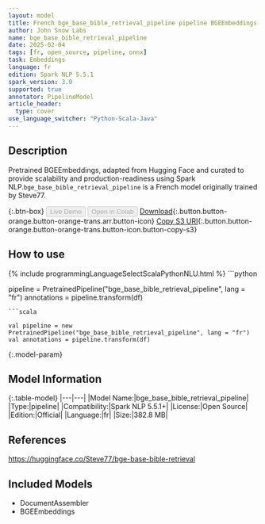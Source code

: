 ```yaml
---
layout: model
title: French bge_base_bible_retrieval_pipeline pipeline BGEEmbeddings from Steve77
author: John Snow Labs
name: bge_base_bible_retrieval_pipeline
date: 2025-02-04
tags: [fr, open_source, pipeline, onnx]
task: Embeddings
language: fr
edition: Spark NLP 5.5.1
spark_version: 3.0
supported: true
annotator: PipelineModel
article_header:
  type: cover
use_language_switcher: "Python-Scala-Java"
---
```


## Description

Pretrained BGEEmbeddings, adapted from Hugging Face and curated to provide scalability and production-readiness using Spark NLP.`bge_base_bible_retrieval_pipeline` is a French model originally trained by Steve77.

{:.btn-box}
<button class="button button-orange" disabled>Live Demo</button>
<button class="button button-orange" disabled>Open in Colab</button>
[Download](https://s3.amazonaws.com/auxdata.johnsnowlabs.com/public/models/bge_base_bible_retrieval_pipeline_fr_5.5.1_3.0_1738692692847.zip){:.button.button-orange.button-orange-trans.arr.button-icon}
[Copy S3 URI](s3://auxdata.johnsnowlabs.com/public/models/bge_base_bible_retrieval_pipeline_fr_5.5.1_3.0_1738692692847.zip){:.button.button-orange.button-orange-trans.button-icon.button-copy-s3}

## How to use



<div class="tabs-box" markdown="1">
{% include programmingLanguageSelectScalaPythonNLU.html %}
```python

pipeline = PretrainedPipeline("bge_base_bible_retrieval_pipeline", lang = "fr")
annotations =  pipeline.transform(df)   

```
```scala

val pipeline = new PretrainedPipeline("bge_base_bible_retrieval_pipeline", lang = "fr")
val annotations = pipeline.transform(df)

```
</div>

{:.model-param}
## Model Information

{:.table-model}
|---|---|
|Model Name:|bge_base_bible_retrieval_pipeline|
|Type:|pipeline|
|Compatibility:|Spark NLP 5.5.1+|
|License:|Open Source|
|Edition:|Official|
|Language:|fr|
|Size:|382.8 MB|

## References

https://huggingface.co/Steve77/bge-base-bible-retrieval

## Included Models

- DocumentAssembler
- BGEEmbeddings